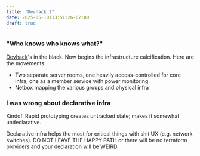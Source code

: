 ```yaml
---
title: "Devhack 2"
date: 2025-05-10T13:51:26-07:00
draft: true
---
```


### "Who knows who knows what?"

[Devhack](https://devhack.net)'s in the black. Now begins the infrastructure calcification. Here are the movements:

- Two separate server rooms, one heavily access-controlled for core infra, one as a member service with power monitoring
- Netbox mapping the various groups and physical infra

### I was wrong about declarative infra

Kindof. Rapid prototyping creates untracked state; makes it somewhat undeclarative.

Declarative infra helps the most for critical things with shit UX (e.g. network switches). DO NOT LEAVE THE HAPPY PATH or there will be no terraform providers and your declaration will be WEIRD.

